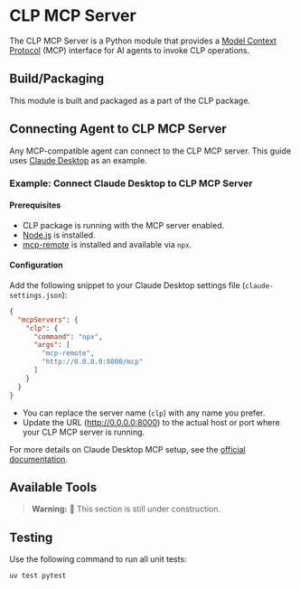 # CLP MCP Server

The CLP MCP Server is a Python module that provides a [Model Context Protocol][mcp] (MCP) interface
for AI agents to invoke CLP operations.

## Build/Packaging

This module is built and packaged as a part of the CLP package.

## Connecting Agent to CLP MCP Server

Any MCP-compatible agent can connect to the CLP MCP server. This guide uses
[Claude Desktop][claude-desktop] as an example.

### Example: Connect Claude Desktop to CLP MCP Server

#### Prerequisites

* CLP package is running with the MCP server enabled.
* [Node.js][node-js] is installed.
* [mcp-remote] is installed and available via `npx`.

#### Configuration

Add the following snippet to your Claude Desktop settings file (`claude-settings.json`):

```json
{
  "mcpServers": {
    "clp": {
      "command": "npx",
      "args": [
        "mcp-remote",
        "http://0.0.0.0:8000/mcp"
      ]
    }
  }
}
```

* You can replace the server name (`clp`) with any name you prefer.
* Update the URL (<http://0.0.0.0:8000>) to the actual host or port where your CLP MCP server is
  running.

For more details on Claude Desktop MCP setup, see the
[official documentation][claude-desktop-mcp-doc].

## Available Tools

> **Warning:** 🚧 This section is still under construction.

## Testing

Use the following command to run all unit tests:

```shell
uv test pytest
```

[claude-desktop]: https://claude.ai/download
[claude-desktop-mcp-doc]: https://modelcontextprotocol.io/docs/develop/connect-local-servers
[mcp]: https://modelcontextprotocol.io/docs/getting-started/intro
[mcp-remote]: https://www.npmjs.com/package/mcp-remote
[node-js]: https://nodejs.org/en
